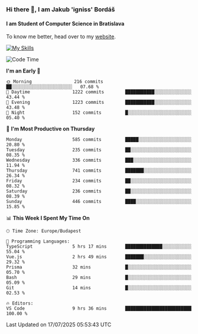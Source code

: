 ### Hi there 👋, I am Jakub 'igniss' Bordáš

#### I am Student of Computer Science in Bratislava
To know me better, head over to my [website](https://bordas.sk).

[![My Skills](https://skillicons.dev/icons?i=js,typescript,html,css,figma,svelte,vue,next,postgresql,nest,express,nodejs)](https://bordas.sk)


<!--START_SECTION:waka-->
![Code Time](http://img.shields.io/badge/Code%20Time-1%2C994%20hrs%2035%20mins-blue)

**I'm an Early 🐤** 

```text
🌞 Morning                216 commits         ██░░░░░░░░░░░░░░░░░░░░░░░   07.68 % 
🌆 Daytime                1222 commits        ███████████░░░░░░░░░░░░░░   43.44 % 
🌃 Evening                1223 commits        ███████████░░░░░░░░░░░░░░   43.48 % 
🌙 Night                  152 commits         █░░░░░░░░░░░░░░░░░░░░░░░░   05.40 % 
```
📅 **I'm Most Productive on Thursday** 

```text
Monday                   585 commits         █████░░░░░░░░░░░░░░░░░░░░   20.80 % 
Tuesday                  235 commits         ██░░░░░░░░░░░░░░░░░░░░░░░   08.35 % 
Wednesday                336 commits         ███░░░░░░░░░░░░░░░░░░░░░░   11.94 % 
Thursday                 741 commits         ███████░░░░░░░░░░░░░░░░░░   26.34 % 
Friday                   234 commits         ██░░░░░░░░░░░░░░░░░░░░░░░   08.32 % 
Saturday                 236 commits         ██░░░░░░░░░░░░░░░░░░░░░░░   08.39 % 
Sunday                   446 commits         ████░░░░░░░░░░░░░░░░░░░░░   15.85 % 
```


📊 **This Week I Spent My Time On** 

```text
🕑︎ Time Zone: Europe/Budapest

💬 Programming Languages: 
TypeScript               5 hrs 17 mins       ██████████████░░░░░░░░░░░   55.04 % 
Vue.js                   2 hrs 49 mins       ███████░░░░░░░░░░░░░░░░░░   29.32 % 
Prisma                   32 mins             █░░░░░░░░░░░░░░░░░░░░░░░░   05.70 % 
Bash                     29 mins             █░░░░░░░░░░░░░░░░░░░░░░░░   05.09 % 
Git                      14 mins             █░░░░░░░░░░░░░░░░░░░░░░░░   02.53 % 

🔥 Editors: 
VS Code                  9 hrs 36 mins       █████████████████████████   100.00 % 
```


 Last Updated on 17/07/2025 05:53:43 UTC
<!--END_SECTION:waka-->
